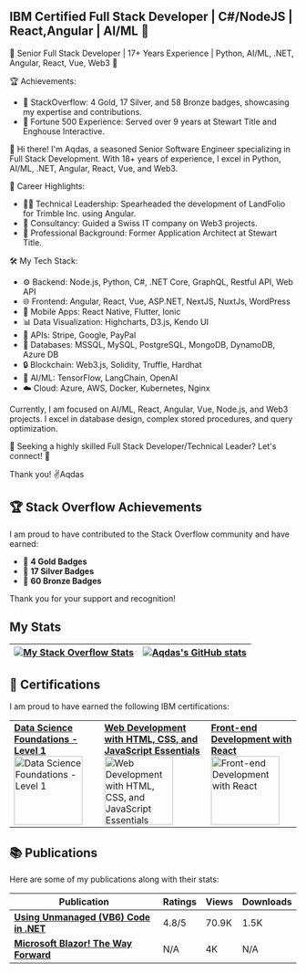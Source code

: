 ## IBM Certified Full Stack Developer | C#/NodeJS | React,Angular | AI/ML 👋


🌟 Senior Full Stack Developer | 17+ Years Experience | Python, AI/ML, .NET, Angular, React, Vue, Web3 🌟

🏆 Achievements:
- 🏅 StackOverflow: 4 Gold, 17 Silver, and 58 Bronze badges, showcasing my expertise and contributions.
- 🌟 Fortune 500 Experience: Served over 9 years at Stewart Title and Enghouse Interactive.

👋 Hi there! I'm Aqdas, a seasoned Senior Software Engineer specializing in Full Stack Development. With 18+ years of experience, I excel in Python, AI/ML, .NET, Angular, React, Vue, and Web3.

🚀 Career Highlights:
- 👨‍💻 Technical Leadership: Spearheaded the development of LandFolio for Trimble Inc. using Angular.
- 💼 Consultancy: Guided a Swiss IT company on Web3 projects.
- 🏢 Professional Background: Former Application Architect at Stewart Title.

🛠️ My Tech Stack:
- ⚙️ Backend: Node.js, Python, C#, .NET Core, GraphQL, Restful API, Web API
- 🌐 Frontend: Angular, React, Vue, ASP.NET, NextJS, NuxtJs, WordPress
- 📱 Mobile Apps: React Native, Flutter, Ionic
- 📊 Data Visualization: Highcharts, D3.js, Kendo UI
- 🔗 APIs: Stripe, Google, PayPal
- 💾 Databases: MSSQL, MySQL, PostgreSQL, MongoDB, DynamoDB, Azure DB
- 🔒 Blockchain: Web3.js, Solidity, Truffle, Hardhat
- 🤖 AI/ML: TensorFlow, LangChain, OpenAI
- ☁️ Cloud: Azure, AWS, Docker, Kubernetes, Nginx

Currently, I am focused on AI/ML, React, Angular, Vue, Node.js, and Web3 projects. I excel in database design, complex stored procedures, and query optimization.

🚀 Seeking a highly skilled Full Stack Developer/Technical Leader? Let's connect! 🚀

Thank you! 
✌Aqdas

## 🏆 Stack Overflow Achievements

I am proud to have contributed to the Stack Overflow community and have earned:

- 🥇 **4 Gold Badges**
- 🥈 **17 Silver Badges**
- 🥉 **60 Bronze Badges**

Thank you for your support and recognition!


## My Stats

| [![My Stack Overflow Stats](https://so-stats-kurt-liao.vercel.app/api?user=2871356)](https://github.com/kurt-liao/so-stats) | [![Aqdas's GitHub stats](https://github-readme-stats.vercel.app/api?username=aqiftekhar)](https://github.com/anuraghazra/github-readme-stats) |
| --- | --- |


## 📜 Certifications

I am proud to have earned the following IBM certifications:

<table>
  <tr>
    <td>
      <strong><a href="https://www.credly.com/badges/f66d29c7-b433-4e5f-b148-26d69719d16e/public_url">Data Science Foundations - Level 1</a></strong><br>
      <img src="https://images.credly.com/size/120x120/images/5ca7b236-6105-4154-ba22-c8ae12ec1d8c/Data_Sci_Found_Level_1_-_CC_-_2019.png" width="120" height="120" alt="Data Science Foundations - Level 1">
    </td>
    <td>
      <strong><a href="https://www.credly.com/badges/0ad7c236-a7f6-45b0-810e-ef8f34501111/public_url">Web Development with HTML, CSS, and JavaScript Essentials</a></strong><br>
      <img src="https://images.credly.com/size/120x120/images/2d1797d5-1de7-4778-8975-9e5c6ec73a1a/image.png" width="120" height="120" alt="Web Development with HTML, CSS, and JavaScript Essentials">
    </td>
    <td>
      <strong><a href="https://www.credly.com/badges/3649bcd8-5773-404d-a8f9-13dfa55d58ae/public_url">Front-end Development with React</a></strong><br>
      <img src="https://images.credly.com/size/120x120/images/6f458365-ea60-44e7-acdd-88d9dd114cf2/image.png" width="120" height="120" alt="Front-end Development with React">
    </td>
  </tr>
</table>


## 📚 Publications

Here are some of my publications along with their stats:

| Publication | Ratings | Views | Downloads |
| --- | --- | --- | --- |
| **[Using Unmanaged (VB6) Code in .NET](https://www.codeproject.com/Articles/154144/Using-Unmanaged-VB6-Code-in-NET)** | 4.8/5 | 70.9K | 1.5K |
| **[Microsoft Blazor! The Way Forward](https://www.linkedin.com/pulse/microsoft-blazor-way-forward-aqdas-iftekhar/)** | N/A | 4K | N/A |

